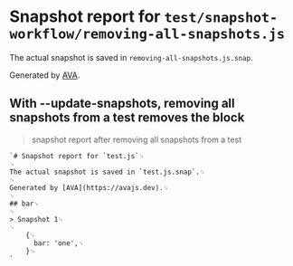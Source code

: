 # Snapshot report for `test/snapshot-workflow/removing-all-snapshots.js`

The actual snapshot is saved in `removing-all-snapshots.js.snap`.

Generated by [AVA](https://avajs.dev).

## With --update-snapshots, removing all snapshots from a test removes the block

> snapshot report after removing all snapshots from a test

    `# Snapshot report for `test.js`␊
    ␊
    The actual snapshot is saved in `test.js.snap`.␊
    ␊
    Generated by [AVA](https://avajs.dev).␊
    ␊
    ## bar␊
    ␊
    > Snapshot 1␊
    ␊
        {␊
          bar: 'one',␊
        }␊
    `
